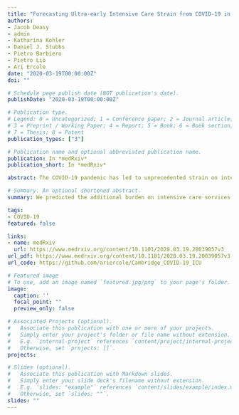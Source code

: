 ```yaml
---
title: "Forecasting Ultra-early Intensive Care Strain from COVID-19 in England"
authors:
- Jacob Deasy
- admin
- Katharina Kohler
- Daniel J. Stubbs
- Pietro Barbiero
- Pietro Liò
- Ari Ercole
date: "2020-03-19T00:00:00Z"
doi: ""

# Schedule page publish date (NOT publication's date).
publishDate: "2020-03-19T00:00:00Z"

# Publication type.
# Legend: 0 = Uncategorized; 1 = Conference paper; 2 = Journal article;
# 3 = Preprint / Working Paper; 4 = Report; 5 = Book; 6 = Book section;
# 7 = Thesis; 8 = Patent
publication_types: ["3"]

# Publication name and optional abbreviated publication name.
publication: In *medRxiv*
publication_short: In *medRxiv*

abstract: The COVID-19 pandemic has led to unprecedented strain on intensive care unit (ICU) admission in parts of the world. Strategies to create surge ICU capacity require complex local and national service reconfiguration and reduction or cancellation of elective activity. These measures have an inevitable lag-time before additional capacity comes on-line. An accurate short-range forecast would be helpful in guiding such dicult, costly, and ethically challenging decisions. At the time this work began, cases in England were starting to increase. If this represents a true spread in disease then ICU demand could increase rapidly. Here we present a short-range forecast based on published real-time COVID-19 case data from the seven National Health Service (NHS) commissioning regions in England (East of England, London, Midlands, North East and Yorkshire, North West, South East and South West). We use a Monte Carlo approach to model the likely impact of current diagnoses on regional ICU capacity over a 14-day horizon under the assumption that the increase in cases represents the start of an exponential growth in infections. Our model is designed to be parsimonious and based on available epidemiological data from the literature at the moment. On the basis of the modelling assumptions made, ICU occupancy is likely to increase dramatically in the days following the time of modelling. If the current exponential growth continues, case numbers will be comparable to current ICU bed numbers within weeks. Despite variable growth in absolute patients, all commissioning regions are forecast to be heavily burdened under the assumptions used. Whilst, like any forecast model, there remain uncertainties both in terms of model specification and robust epidemiological data in this early prospective phase, it would seem that surge capacity will be required in the very near future. Our findings should be interpreted with caution, but we hope that our model will help policy decision makers with their preparations. The uncertainties in the data highlight the urgent need for ongoing real-time surveillance to allow forecasts to be constantly updated using high quality local patient-facing data as it emerges.

# Summary. An optional shortened abstract.
summary: We predicted the additional burden on intensive care services in England for the first few weeks of the COVID-19 pandemic. 

tags:
- COVID-19
featured: false

links:
- name: medRxiv
  url: https://www.medrxiv.org/content/10.1101/2020.03.19.20039057v3
url_pdf: https://www.medrxiv.org/content/10.1101/2020.03.19.20039057v3.full.pdf
url_code: https://github.com/ariercole/Cambridge_COVID-19_ICU

# Featured image
# To use, add an image named `featured.jpg/png` to your page's folder. 
image:
  caption: ''
  focal_point: ""
  preview_only: false

# Associated Projects (optional).
#   Associate this publication with one or more of your projects.
#   Simply enter your project's folder or file name without extension.
#   E.g. `internal-project` references `content/project/internal-project/index.md`.
#   Otherwise, set `projects: []`.
projects:

# Slides (optional).
#   Associate this publication with Markdown slides.
#   Simply enter your slide deck's filename without extension.
#   E.g. `slides: "example"` references `content/slides/example/index.md`.
#   Otherwise, set `slides: ""`.
slides: ""
---
```


